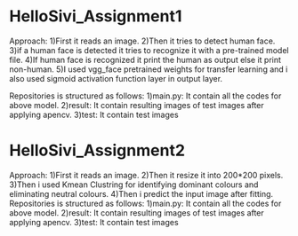 # HelloSivi_Assignment1
Approach:
   1)First it reads an image.
   2)Then it tries to detect human face.
   3)if a human face is detected it tries to recognize it with a pre-trained model file.
   4)If human face is recognized it print the human as output else it print non-human.
   5)I used vgg_face pretrained weights for transfer learning and i also used sigmoid activation function layer in output layer.
   
Repositories is structured as follows:
    1)main.py: It contain all the codes for above model.
    2)result: It contain resulting images of test images after applying apencv.
    3)test: It contain test images

# HelloSivi_Assignment2
Approach:
    1)First it reads an image.
    2)Then it resize it into 200*200 pixels.
    3)Then i used Kmean Clustring for identifying dominant colours and eliminating neutral colours.
    4)Then i predict the input image after fitting.
Repositories is structured as follows:
    1)main.py: It contain all the codes for above model.
    2)result: It contain resulting images of test images after applying apencv.
    3)test: It contain test images
